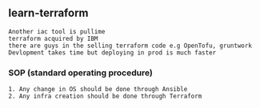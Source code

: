 ## learn-terraform
```text
Another iac tool is pullime
terraform acquired by IBM
there are guys in the selling terraform code e.g OpenTofu, gruntwork
Devlopment takes time but deploying in prod is much faster
```
### SOP (standard operating procedure)
```text
1. Any change in OS should be done through Ansible
2. Any infra creation should be done through Terraform
```
 